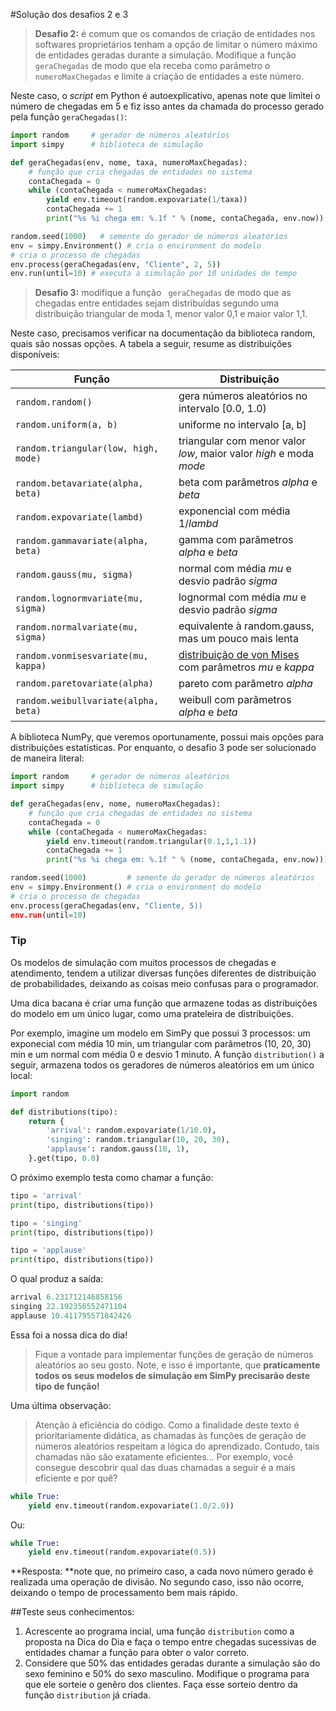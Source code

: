 #Solução dos desafios 2 e 3


> **Desafio 2:** é comum que os comandos de criação de entidades nos softwares proprietários tenham a opção de limitar o número máximo de entidades geradas durante a simulação. 
Modifique a função ```
geraChegadas```
 de modo que ela receba como parâmetro o ```
numeroMaxChegadas```
 e limite a criação de entidades a este número.

Neste caso, o *script* em Python é autoexplicativo, apenas note que limitei o número de chegadas em 5 e fiz isso antes da chamada do processo gerado pela função ```geraChegadas()```:

```python
import random     # gerador de números aleatórios
import simpy      # biblioteca de simulação

def geraChegadas(env, nome, taxa, numeroMaxChegadas):
    # função que cria chegadas de entidades no sistema
    contaChegada = 0
    while (contaChegada < numeroMaxChegadas:
        yield env.timeout(random.expovariate(1/taxa))
        contaChegada += 1
        print("%s %i chega em: %.1f " % (nome, contaChegada, env.now))

random.seed(1000)   # semente do gerador de números aleatórios
env = simpy.Environment() # cria o environment do modelo
# cria o processo de chegadas
env.process(geraChegadas(env, "Cliente", 2, 5)) 
env.run(until=10) # executa a simulação por 10 unidades de tempo
```


> **Desafio 3:** modifique a função ```
geraChegadas```
 de modo que as chegadas entre entidades sejam distribuídas segundo uma distribuição triangular de moda 1, menor valor 0,1 e maior valor 1,1.


Neste caso, precisamos verificar na documentação da biblioteca random, quais são nossas opções. A tabela a seguir, resume as distribuições disponíveis:

| **Função** | **Distribuição** |
| -- | -- |
| ```random.random()``` | gera números aleatórios no intervalo [0.0, 1.0) |
| ```random.uniform(a, b)``` | uniforme no intervalo [a, b] |
| ```random.triangular(low, high, mode)``` | triangular com menor valor *low*, maior valor *high* e moda *mode* |
| ```random.betavariate(alpha, beta)``` | beta com parâmetros *alpha* e *beta* |
| ```random.expovariate(lambd)``` | exponencial com média 1/*lambd* |
| ```random.gammavariate(alpha, beta)``` | gamma com parâmetros *alpha* e *beta* |
| ```random.gauss(mu, sigma)``` | normal com média *mu* e desvio padrão *sigma* |
| ```random.lognormvariate(mu, sigma)``` | lognormal com média *mu* e desvio padrão *sigma* |
| ```random.normalvariate(mu, sigma)``` | equivalente à random.gauss, mas um pouco mais lenta |
| ```random.vonmisesvariate(mu, kappa)``` | [distribuição de von Mises](http://en.wikipedia.org/wiki/Von_Mises_distribution) com parâmetros *mu* e *kappa* |
| ```random.paretovariate(alpha)``` | pareto com parâmetro *alpha* |
| ```random.weibullvariate(alpha, beta)``` | weibull com parâmetros *alpha* e *beta* |

A biblioteca NumPy, que veremos oportunamente, possui mais opções para distribuições estatísticas. Por enquanto, o desafio 3 pode ser solucionado de maneira literal:

```python
import random     # gerador de números aleatórios
import simpy      # biblioteca de simulação

def geraChegadas(env, nome, numeroMaxChegadas):
    # função que cria chegadas de entidades no sistema
    contaChegada = 0
    while (contaChegada < numeroMaxChegadas:
        yield env.timeout(random.triangular(0.1,1,1.1))
        contaChegada += 1
        print("%s %i chega em: %.1f " % (nome, contaChegada, env.now)))

random.seed(1000)         # semente do gerador de números aleatórios
env = simpy.Environment() # cria o environment do modelo
# cria o processo de chegadas
env.process(geraChegadas(env, "Cliente, 5))
env.run(until=10)
```

### Tip
Os modelos de simulação com muitos processos de chegadas e atendimento, tendem a utilizar diversas funções diferentes de distribuição de probabilidades, deixando as coisas meio confusas para o programador.

Uma dica bacana é criar uma função que armazene todas as distribuições do modelo em um único lugar, como uma prateleira de distribuições.

Por exemplo, imagine um modelo em SimPy que possui 3 processos: um exponecial com média 10 min, um triangular com parâmetros (10, 20, 30) min e um normal com média 0 e desvio 1 minuto. A função ```distribution()``` a seguir, armazena todos os geradores de números aleatórios em um único local:

```python
import random

def distributions(tipo):
    return {
        'arrival': random.expovariate(1/10.0),
        'singing': random.triangular(10, 20, 30),
        'applause': random.gauss(10, 1),
    }.get(tipo, 0.0)
```

O próximo exemplo testa como chamar a função:
```python 
tipo = 'arrival'
print(tipo, distributions(tipo))

tipo = 'singing'
print(tipo, distributions(tipo))

tipo = 'applause'
print(tipo, distributions(tipo))
```

 O qual produz a saída:
```python 
arrival 6.231712146858156
singing 22.192356552471104
applause 10.411795571842426
```

Essa foi a nossa dica do dia!

>Fique a vontade para implementar funções de geração de números aleatórios ao seu gosto. Note, e isso é importante, que **praticamente todos os seus modelos de simulação em SimPy precisarão deste tipo de função!**

Uma última observação:
>Atenção à eficiência do código. Como a finalidade deste texto é prioritariamente didática, as chamadas às funções de geração de números aleatórios respeitam a lógica do aprendizado. Contudo, tais chamadas não são exatamente eficientes... Por exemplo, você consegue descobrir qual das duas chamadas a seguir é a mais eficiente e por quê?

```python
while True:
    yield env.timeout(random.expovariate(1.0/2.0))
```
Ou:
```python
while True:
    yield env.timeout(random.expovariate(0.5))
```

**Resposta: **note que, no primeiro caso, a cada novo número gerado é realizada uma operação de divisão. No segundo caso, isso não ocorre, deixando o tempo de processamento bem mais rápido.

##Teste seus conhecimentos:
1. Acrescente ao programa incial, uma função ```distribution``` como a proposta na Dica do Dia e faça o tempo entre chegadas sucessivas de entidades chamar a função para obter o valor correto.
2. Considere que 50% das entidades geradas durante a simulação são do sexo feminino e 50% do sexo masculino. Modifique o programa para que ele sorteie o genêro dos clientes. Faça esse sorteio dentro da função ```distribution``` já criada.

